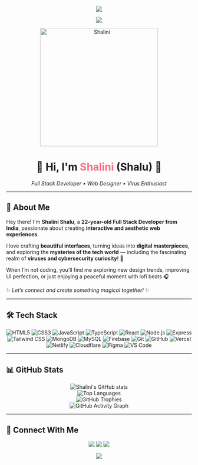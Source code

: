 <p align="center">
  <img src="https://capsule-render.vercel.app/api?type=waving&color=0:cfa9ff,100:6f42c1&height=140&section=header&text=Ꮥʜꫝʟɪɴɪ&fontSize=45&fontAlignY=35&animation=twinkling&fontColor=ffffff"/>
</p>

<div align="center">
  <img src="https://readme-typing-svg.herokuapp.com?font=Kaushan+Script&weight=700&size=27&pause=1000&color=FF6B81&center=true&vCenter=true&width=650&lines=🌸+Welcome+To+My+Creative+Universe!+🌸;✨+Full+Stack+Developer+%26+Dream+Builder!+✨;💻+Turning+Ideas+Into+Digital+Magic!+💫"/>
</div>

<p align="center">
  <img src="https://files.catbox.moe/o2670u.png" alt="Shalini" width=320/>
</p>

<h1 align="center">💖 Hi, I'm <span style="color:#ff6b81">Shalini</span> (Shalu) 💖</h1>
<p align="center"><em>Full Stack Developer • Web Designer • Virus Enthusiast</em></p>


---

## 🌷 About Me

Hey there! I'm **Shalini Shalu**, a **22-year-old Full Stack Developer from India**, passionate about creating **interactive and aesthetic web experiences**.  

I love crafting **beautiful interfaces**, turning ideas into **digital masterpieces**, and exploring the **mysteries of the tech world** — including the fascinating realm of **viruses and cybersecurity curiosity**! 🧬  

When I’m not coding, you’ll find me exploring new design trends, improving UI perfection, or just enjoying a peaceful moment with lofi beats 🎧  

✨ *Let’s connect and create something magical together!* ✨  

---
## 🛠️ Tech Stack

<p align="center">
  <!-- Core Languages -->
  <img alt="HTML5" src="https://img.shields.io/badge/HTML5-e44d26?style=for-the-badge&logo=html5&logoColor=white" />
  <img alt="CSS3" src="https://img.shields.io/badge/CSS3-1572B6?style=for-the-badge&logo=css3&logoColor=white" />
  <img alt="JavaScript" src="https://img.shields.io/badge/JavaScript-f7e018?style=for-the-badge&logo=javascript&logoColor=black" />
  <img alt="TypeScript" src="https://img.shields.io/badge/TypeScript-2d79c7?style=for-the-badge&logo=typescript&logoColor=white" />

  <!-- Frameworks & Libraries -->
  <img alt="React" src="https://img.shields.io/badge/React-61dafb?style=for-the-badge&logo=react&logoColor=black" />
  <img alt="Node.js" src="https://img.shields.io/badge/Node.js-68a063?style=for-the-badge&logo=node.js&logoColor=white" />
  <img alt="Express" src="https://img.shields.io/badge/Express-000000?style=for-the-badge&logo=express&logoColor=white" />
  <img alt="Tailwind CSS" src="https://img.shields.io/badge/Tailwind-38bdf8?style=for-the-badge&logo=tailwindcss&logoColor=white" />

  <!-- Databases -->
  <img alt="MongoDB" src="https://img.shields.io/badge/MongoDB-4EA94B?style=for-the-badge&logo=mongodb&logoColor=white" />
  <img alt="MySQL" src="https://img.shields.io/badge/MySQL-4479A1?style=for-the-badge&logo=mysql&logoColor=white" />
  <img alt="Firebase" src="https://img.shields.io/badge/Firebase-ffca28?style=for-the-badge&logo=firebase&logoColor=black" />

  <!-- Tools & Platforms -->
  <img alt="Git" src="https://img.shields.io/badge/Git-F05032?style=for-the-badge&logo=git&logoColor=white" />
  <img alt="GitHub" src="https://img.shields.io/badge/GitHub-181717?style=for-the-badge&logo=github&logoColor=white" />
  <img alt="Vercel" src="https://img.shields.io/badge/Vercel-000000?style=for-the-badge&logo=vercel&logoColor=white" />
  <img alt="Netlify" src="https://img.shields.io/badge/Netlify-00C7B7?style=for-the-badge&logo=netlify&logoColor=white" />
  <img alt="Cloudflare" src="https://img.shields.io/badge/Cloudflare-F38020?style=for-the-badge&logo=cloudflare&logoColor=white" />

  <!-- Design & Editor -->
  <img alt="Figma" src="https://img.shields.io/badge/Figma-a259ff?style=for-the-badge&logo=figma&logoColor=white" />
  <img alt="VS Code" src="https://img.shields.io/badge/VS%20Code-0078d7?style=for-the-badge&logo=visualstudiocode&logoColor=white" />
</p>


---
## 📊 GitHub Stats

<p align="center">
  <!-- Main Stats -->
  <img src="https://github-readme-stats.vercel.app/api?username=Itz-SHALINI&show_icons=true&theme=rose_pine&hide_border=true&border_radius=20" alt="Shalini's GitHub stats" />
  <br/>

  <!-- Top Languages -->
  <img src="https://github-readme-stats.vercel.app/api/top-langs/?username=Itz-SHALINI&layout=compact&theme=rose_pine&hide_border=true&border_radius=20" alt="Top Languages" />
  <br/>

  <!-- GitHub Trophies -->
  <img src="https://github-profile-trophy.vercel.app/?username=Itz-SHALINI&theme=rose_pine&no-frame=true&margin-w=10&row=1" alt="GitHub Trophies" />
  <br/>

  <!-- Activity Graph -->
  <img src="https://github-readme-activity-graph.vercel.app/graph?username=Itz-SHALINI&theme=rose_pine&hide_border=true&radius=16" alt="GitHub Activity Graph" />
</p>

---

## 🌸 Connect With Me

<p align="center">
  <a href="https://instagram.com/Codershalini"><img src="https://img.shields.io/badge/Instagram-@Codershalini-ff69b4?style=for-the-badge&logo=instagram"/></a>
  <a href="https://t.me/CoderShalini"><img src="https://img.shields.io/badge/Telegram-@CoderShalini-1DA1F2?style=for-the-badge&logo=telegram"/></a>
  <a href="mailto:shivanishalini000@gmail.com"><img src="https://img.shields.io/badge/Gmail-shivanishalini000@gmail.com-ea4335?style=for-the-badge&logo=gmail"/></a>
</p>



<p align="center">
  <img src="https://capsule-render.vercel.app/api?type=waving&color=0:a86bd8,100:ff6b81&height=120&section=footer"/>
</p>
